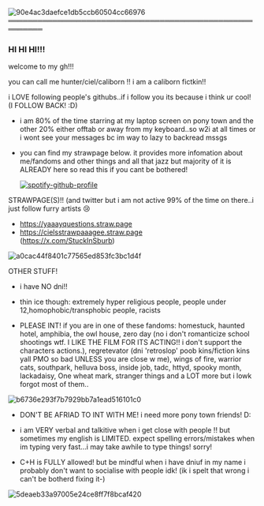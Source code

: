 ![90e4ac3daefce1db5ccb60504cc66976](https://github.com/user-attachments/assets/a5525981-c3e5-4dac-b040-6befad8a2c77)
═════════════════════════════════════════════════════════
### HI HI HI!!! 
welcome to my gh!!!

you can call me hunter/ciel/caliborn !! i am a caliborn fictkin!!

i LOVE following people's githubs..if i follow you its because i think ur cool! (I FOLLOW BACK! :D)

- i am 80% of the time starring at my laptop screen on pony town and the other 20% either offtab or away from my keyboard..so w2i at all times or i wont see your messages bc im way to lazy to backread mssgs

- you can find my strawpage below. it provides more infomation about me/fandoms and other things and all that jazz but majority of it is ALREADY here so read this if you cant be bothered!


  [![spotify-github-profile](https://spotify-github-profile.kittinanx.com/api/view?uid=31u3stiobril2k26hbegbae2ej6m&cover_image=true&theme=default&show_offline=false&background_color=121212&interchange=false&profanity=false)](https://github.com/kittinan/spotify-github-profile) 

STRAWPAGE(S)!! (and twitter but i am not active 99% of the time on there..i just follow furry artists :cry:
- https://yaaayquestions.straw.page 
- https://cielsstrawpaaagee.straw.page
<br>(https://x.com/StuckInSburb)

![a0cac44f8401c77565ed853fc3bc1d4f](https://github.com/user-attachments/assets/246b6e8c-fe10-427f-8cb8-b8646266e259)


OTHER STUFF!
- i have NO dni!!
- thin ice though: extremely hyper religious people, people under 12,homophobic/transphobic people, racists

- PLEASE INT! if you are in one of these fandoms: homestuck, haunted hotel, amphibia, the owl house, zero day (no i don't romanticize school shootings wtf. I LIKE THE FILM FOR ITS ACTING!! i don't support the characters actions.), regretevator (dni 'retroslop' poob kins/fiction kins yall PMO so bad UNLESS you are close w me), wings of fire, warrior cats, southpark, helluva boss, inside job, tadc, httyd, spooky month, lackadaisy, One wheat mark, stranger things and a LOT more but i lowk forgot most of them..

![b6736e293f7b7929bb7a1ead516101c0](https://github.com/user-attachments/assets/fbd1288e-5663-46ec-85a4-e9a0af8723a5)


- DON'T BE AFRIAD TO INT WITH ME! i need more pony town friends! D:

- i am VERY verbal and talkitive when i get close with people !! but sometimes my english is LIMITED. expect spelling errors/mistakes when im typing very fast...i may take awhile to type things! sorry!

- C+H is FULLY allowed! but be mindful when i have dniuf in my name i probably don't want to socialise with people idk! (ik i spelt that wrong i can't be botherd fixing it-)

  


![5deaeb33a97005e24ce8ff7f8bcaf420](https://github.com/user-attachments/assets/601cc0db-b3a0-46fe-a960-664ee8af4af4)



